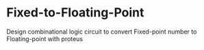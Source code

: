 # Fixed-to-Floating-Point
Design combinational logic circuit to convert Fixed-point number to Floating-point with proteus
